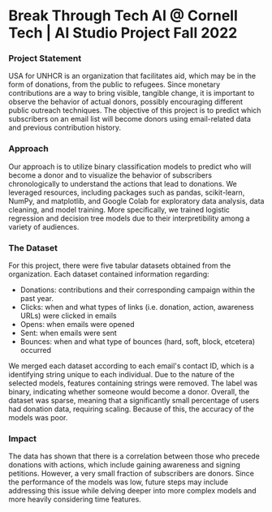 # Break Through Tech AI @ Cornell Tech | AI Studio Project Fall 2022

### Project Statement

USA for UNHCR is an organization that facilitates aid, which may be in the form of donations, from the public to refugees. Since monetary contributions are a way to bring visible, tangible change, it is important to observe the behavior of actual donors, possibly encouraging different public outreach techniques. The objective of this project is to predict which subscribers on an email list will become donors using email-related data and previous contribution history.

### Approach

Our approach is to utilize binary classification models to predict who will become a donor and to visualize the behavior of subscribers chronologically to understand the actions that lead to donations. We leveraged resources, including packages such as pandas, scikit-learn, NumPy, and matplotlib, and Google Colab for exploratory data analysis, data cleaning, and model training. More specifically, we trained logistic regression and decision tree models due to their interpretibility among a variety of audiences. 

### The Dataset

For this project, there were five tabular datasets obtained from the organization. Each dataset contained information regarding:
- Donations: contributions and their corresponding campaign within the past year.
- Clicks: when and what types of links (i.e. donation, action, awareness URLs) were clicked in emails
- Opens: when emails were opened
- Sent: when emails were sent
- Bounces: when and what type of bounces (hard, soft, block, etcetera) occurred

We merged each dataset according to each email's contact ID, which is a identifying string unique to each individual. Due to the nature of the selected models, features containing strings were removed. The label was binary, indicating whether someone would become a donor. Overall, the dataset was sparse, meaning that a significantly small percentage of users had donation data, requiring scaling. Because of this, the accuracy of the models was poor.

### Impact

The data has shown that there is a correlation between those who precede donations with actions, which include gaining awareness and signing petitions. However, a very small fraction of subscribers are donors. Since the performance of the models was low, future steps may include addressing this issue while delving deeper into more complex models and more heavily considering time features.
